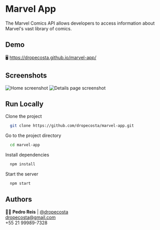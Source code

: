 
# Marvel App

The Marvel Comics API allows developers to access information about Marvel's vast library of
comics.

## Demo

:desktop_computer: https://dropecosta.github.io/marvel-app/


## Screenshots


![Home screenshot](https://dropecosta.github.io/marvel-app/img/marvel_screen.png)
![Details page screenshot](https://dropecosta.github.io/marvel-app/img/marvel_screen2.png)


## Run Locally

Clone the project

```bash
  git clone https://github.com/dropecosta/marvel-app.git
```

Go to the project directory

```bash
  cd marvel-app
```

Install dependencies

```bash
  npm install
```

Start the server

```bash
  npm start
```


## Authors

:curly_haired_man: <strong>Pedro Reis</strong> | [@dropecosta](https://github.com/dropecosta)<br/>
dropecosta@gmail.com<br/>
+55 21 99989-7328<br/>

